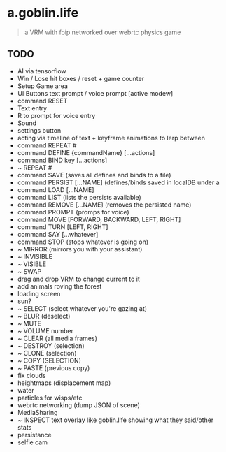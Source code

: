 # a.goblin.life

 > a VRM with foip networked over webrtc physics game

## TODO
 - AI via tensorflow
 - Win / Lose hit boxes / reset + game counter
 - Setup Game area
 - UI Buttons text prompt / voice prompt [active modew]
 - command RESET
 - Text entry
 - R to prompt for voice entry
 - Sound
 - settings button
 - acting via timeline of text + keyframe animations to lerp between
 - command REPEAT #
 - command DEFINE {commandName} [...actions] 
 - command BIND key [...actions] 
 - ~ REPEAT #
 - command SAVE (saves all defines and binds to a file)
 - command PERSIST [...NAME] (defines/binds saved in localDB under a
 - command LOAD [...NAME]
 - command LIST (lists the persists available)
 - command REMOVE [...NAME] (removes the persisted name)
 - command PROMPT (promps for voice)
 - command MOVE [FORWARD, BACKWARD, LEFT, RIGHT]
 - command TURN [LEFT, RIGHT]
 - command SAY [...whatever] 
 - command STOP (stops whatever is going on)
 - ~ MIRROR (mirrors you with your assistant)
 - ~ INVISIBLE
 - ~ VISIBLE
 - ~ SWAP
- drag and drop VRM to change current to it
- add animals roving the forest
- loading screen
- sun?
- ~ SELECT (select whatever you're gazing at)
- ~ BLUR (deselect)
- ~ MUTE
- ~ VOLUME number
- ~ CLEAR (all media frames)
- ~ DESTROY (selection)
- ~ CLONE (selection)
- ~ COPY (SELECTION)
- ~ PASTE (previous copy)
- fix clouds
- heightmaps (displacement map)
- water
- particles for wisps/etc
- webrtc networking (dump JSON of scene)
- MediaSharing
- ~ INSPECT text overlay like goblin.life showing what they said/other stats
- persistance
- selfie cam
